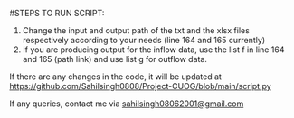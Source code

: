 #STEPS TO RUN SCRIPT:

1. Change the input and output path of the txt and the xlsx files respectively according to your needs (line 164 and 165 currently)
2. If you are producing output for the inflow data, use the list f in line 164 and 165 (path link) and use list g for outflow data.

If there are any changes in the code, it will be updated at https://github.com/Sahilsingh0808/Project-CUOG/blob/main/script.py

If any queries, contact me via sahilsingh08062001@gmail.com

